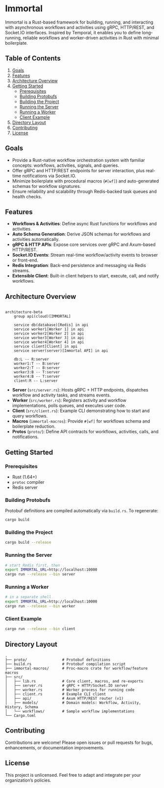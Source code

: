 # Immortal

Immortal is a Rust-based framework for building, running, and interacting with asynchronous
workflows and activities using gRPC, HTTP/REST, and Socket.IO interfaces. Inspired by Temporal,
it enables you to define long-running, reliable workflows and worker-driven activities
in Rust with minimal boilerplate.

<!-- toc -->
## Table of Contents
1. [Goals](#goals)
2. [Features](#features)
3. [Architecture Overview](#architecture-overview)
4. [Getting Started](#getting-started)
   - [Prerequisites](#prerequisites)
   - [Building Protobufs](#building-protobufs)
   - [Building the Project](#building-the-project)
   - [Running the Server](#running-the-server)
   - [Running a Worker](#running-a-worker)
   - [Client Example](#client-example)
5. [Directory Layout](#directory-layout)
6. [Contributing](#contributing)
7. [License](#license)
<!-- tocstop -->

## Goals

- Provide a Rust-native workflow orchestration system with familiar concepts: workflows,
  activities, signals, and queries.
- Offer gRPC and HTTP/REST endpoints for server interaction, plus real-time notifications
  via Socket.IO.
- Minimize boilerplate with procedural macros (`#[wf]`) and auto-generated schemas for
  workflow signatures.
- Ensure reliability and scalability through Redis-backed task queues and health checks.

## Features

- **Workflows & Activities**: Define async Rust functions for workflows and activities.
- **Auto Schema Generation**: Derive JSON schemas for workflows and activities automatically.
- **gRPC & HTTP APIs**: Expose core services over gRPC and Axum-based HTTP/REST.
- **Socket.IO Events**: Stream real-time workflow/activity events to browser or front-end.
- **Redis Integration**: Back-end persistence and messaging via Redis streams.
- **Extensible Client**: Built-in client helpers to start, execute, call, and notify workflows.

## Architecture Overview

```mermaid

architecture-beta
    group api(cloud)[IMMORTAL]

    service db(database)[Redis] in api
    service worker1[Worker 1] in api
    service worker2[Worker 2] in api
    service worker3[Worker 3] in api
    service worker4[Worker 4] in api
    service client[Client] in api
    service server(server)[Immortal API] in api

    db:L -- R:server
    worker1:T -- B:server
    worker2:T -- B:server
    worker3:B -- T:server
    worker4:B -- T:server
    client:R -- L:server

```

- **Server** (`src/server.rs`): Hosts gRPC + HTTP endpoints, dispatches workflow and activity tasks,
  and streams events.
- **Worker** (`src/worker.rs`): Registers activity and workflow implementations, polls queues,
  and executes user code.
- **Client** (`src/client.rs`): Example CLI demonstrating how to start and query workflows.
- **Macros** (`immortal-macros`): Provide `#[wf]` for workflows schema and boilerplate reduction.
- **Protos** (`proto/`): Define API contracts for workflows, activities, calls, and notifications.

## Getting Started

### Prerequisites

- Rust (1.64+)
- `protoc` compiler
- Redis server

### Building Protobufs

Protobuf definitions are compiled automatically via `build.rs`. To regenerate:

```bash
cargo build
```

### Building the Project

```bash
cargo build --release
```

### Running the Server

```bash
# start Redis first, then
export IMMORTAL_URL=http://localhost:10000
cargo run --release --bin server
```

### Running a Worker

```bash
# in a separate shell
export IMMORTAL_URL=http://localhost:10000
cargo run --release --bin worker
```

### Client Example

```bash
cargo run --release --bin client
```

## Directory Layout

```text
.
├── proto/                # Protobuf definitions
├── build.rs              # Protobuf compilation script
├── immortal-macros/      # Proc-macro crate for workflow/feature macros
├── src/
│   ├── lib.rs            # Core client, macros, and re-exports
│   ├── server.rs         # gRPC + HTTP/Socket.IO server
│   ├── worker.rs         # Worker process for running code
│   ├── client.rs         # Example CLI client
│   ├── api/              # Axum HTTP/REST router (v1)
│   ├── models/           # Domain models: Workflow, Activity, History, Schema
│   └── workflows/        # Sample workflow implementations
└── Cargo.toml
```

## Contributing

Contributions are welcome! Please open issues or pull requests for bugs, enhancements,
or documentation improvements.

## License

This project is unlicensed. Feel free to adapt and integrate per your organization’s policies.
